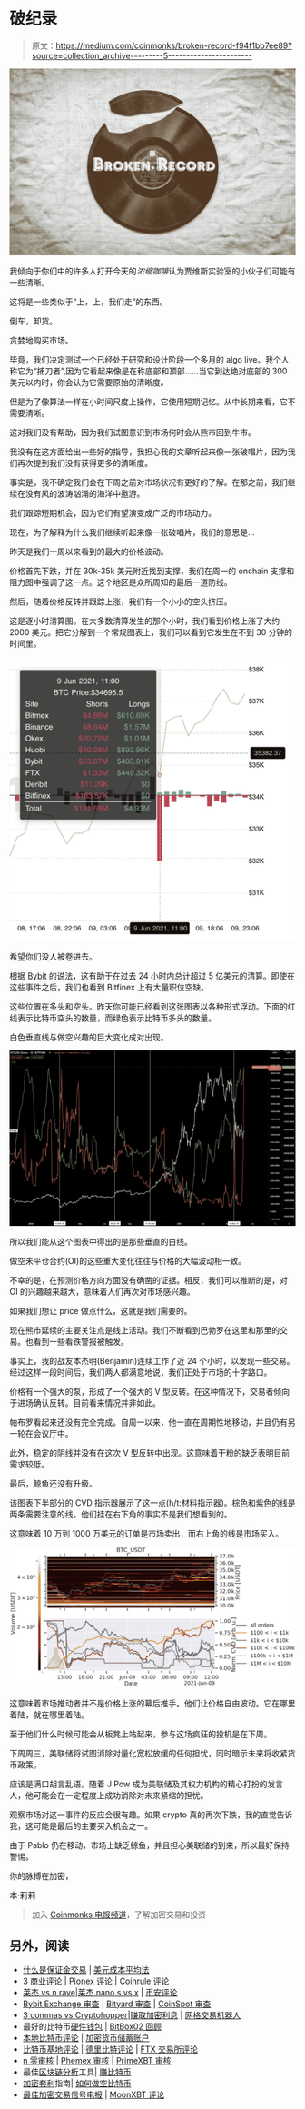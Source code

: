 # 破纪录

> 原文：<https://medium.com/coinmonks/broken-record-f94f1bb7ee89?source=collection_archive---------5----------------------->

![](img/fda090332a73f6e19966b12355813af7.png)

我倾向于你们中的许多人打开今天的*浓缩咖啡*认为贾维斯实验室的小伙子们可能有一些清晰。

这将是一些类似于“上，上，我们走”的东西。

倒车，卸货。

贪婪地购买市场。

毕竟，我们决定测试一个已经处于研究和设计阶段一个多月的 algo live。我个人称它为“捕刀者”,因为它看起来像是在称底部和顶部……当它到达绝对底部的 300 美元以内时，你会认为它需要原始的清晰度。

但是为了像算法一样在小时间尺度上操作，它使用短期记忆。从中长期来看，它不需要清晰。

这对我们没有帮助，因为我们试图意识到市场何时会从熊市回到牛市。

我没有在这方面给出一些好的指导，我担心我的文章听起来像一张破唱片，因为我们再次提到我们没有获得更多的清晰度。

事实是，我不确定我们会在下周之前对市场状况有更好的了解。在那之前，我们继续在没有风的波涛汹涌的海洋中遨游。

我们跟踪短期机会，因为它们有望演变成广泛的市场动力。

现在，为了解释为什么我们继续听起来像一张破唱片，我们的意思是…

昨天是我们一周以来看到的最大的价格波动。

价格首先下跌，并在 30k-35k 美元附近找到支撑，我们在周一的 onchain 支撑和阻力图中强调了这一点。这个地区是众所周知的最后一道防线。

然后，随着价格反转并跟踪上涨，我们有一个小小的空头挤压。

这是逐小时清算图。在大多数清算发生的那个小时，我们看到价格上涨了大约 2000 美元。把它分解到一个常规图表上，我们可以看到它发生在不到 30 分钟的时间里。

![](img/b1141d5674c9e4cc5024e4cb24ca7ae0.png)

希望你们没人被卷进去。

根据 [Bybit](/coinmonks/bybit-exchange-review-dbd570019b71) 的说法，这有助于在过去 24 小时内总计超过 5 亿美元的清算。即使在这些事件之后，我们也看到 Bitfinex 上有大量职位空缺。

这些位置在多头和空头。昨天你可能已经看到这张图表以各种形式浮动。下面的红线表示比特币空头的数量，而绿色表示比特币多头的数量。

白色垂直线与做空兴趣的巨大变化成对出现。

![](img/9ecc351a3688880aa8a9352704135e30.png)

所以我们能从这个图表中得出的是那些垂直的白线。

做空未平仓合约(OI)的这些重大变化往往与价格的大幅波动相一致。

不幸的是，在预测价格方向方面没有确凿的证据。相反，我们可以推断的是，对 OI 的兴趣越来越大，意味着人们再次对市场感兴趣。

如果我们想让 price 做点什么，这就是我们需要的。

现在熊市延续的主要关注点是线上活动。我们不断看到巴勃罗在这里和那里的交易。也看到一些看跌警报被触发。

事实上，我的战友本杰明(Benjamin)连续工作了近 24 个小时，以发现一些交易。经过这样一段时间后，我们两人都满意地说，我们正处于市场的十字路口。

价格有一个强大的泵，形成了一个强大的 V 型反转。在这种情况下，交易者倾向于进场确认反转。目前看来情况并非如此。

帕布罗看起来还没有完全完成。自周一以来，他一直在周期性地移动，并且仍有另一轮在会议厅中。

此外，稳定的阴线并没有在这次 V 型反转中出现。这意味着干粉的缺乏表明目前需求较低。

最后，鲸鱼还没有升级。

该图表下半部分的 CVD 指示器展示了这一点(h/t:材料指示器)。棕色和紫色的线是两条需要注意的线。他们挂在右下角的事实不是我们想看到的。

这意味着 10 万到 1000 万美元的订单是市场卖出，而右上角的线是市场买入。

![](img/b4be3f7cfb6659ff4ef465936f0748dd.png)

这意味着市场推动者并不是价格上涨的幕后推手。他们让价格自由波动。它在哪里着陆，就在哪里着陆。

至于他们什么时候可能会从板凳上站起来，参与这场疯狂的投机是在下周。

下周周三，美联储将试图消除对量化宽松放缓的任何担忧，同时暗示未来将收紧货币政策。

应该是满口胡言乱语。随着 J Pow 成为美联储及其权力机构的精心打扮的发言人，他可能会在一定程度上成功消除对未来紧缩的担忧。

观察市场对这一事件的反应会很有趣。如果 crypto 真的再次下跌，我的直觉告诉我，这可能是最后的主要买入机会之一。

由于 Pablo 仍在移动，市场上缺乏鲸鱼，并且担心美联储的到来，所以最好保持警惕。

你的脉搏在加密，

本·莉莉

> 加入 [Coinmonks 电报频道](https://t.me/coincodecap)，了解加密交易和投资

## 另外，阅读

*   [什么是保证金交易](https://blog.coincodecap.com/margin-trading) | [美元成本平均法](https://blog.coincodecap.com/dca)
*   [3 商业评论](/coinmonks/3commas-review-an-excellent-crypto-trading-bot-2020-1313a58bec92) | [Pionex 评论](/coinmonks/pionex-review-exchange-with-crypto-trading-bot-1e459d0191ea) | [Coinrule 评论](/coinmonks/coinrule-review-2021-a-beginner-friendly-crypto-trading-bot-daf0504848ba)
*   [莱杰 vs n rave](/coinmonks/ledger-vs-ngrave-zero-7e40f0c1d694)|[莱杰 nano s vs x](/coinmonks/ledger-nano-s-vs-x-battery-hardware-price-storage-59a6663fe3b0) | [币安评论](/coinmonks/binance-review-ee10d3bf3b6e)
*   [Bybit Exchange 审查](/coinmonks/bybit-exchange-review-dbd570019b71) | [Bityard 审查](/coinmonks/bityard-review-7d104239be35) | [CoinSpot 审查](https://blog.coincodecap.com/coinspot-review)
*   [3 commas vs Cryptohopper](/coinmonks/3commas-vs-pionex-vs-cryptohopper-best-crypto-bot-6a98d2baa203)|[赚取加密利息](/coinmonks/earn-crypto-interest-b10b810fdda3) | [网格交易机器人](https://blog.coincodecap.com/grid-trading)
*   最好的比特币[硬件钱包](/coinmonks/the-best-cryptocurrency-hardware-wallets-of-2020-e28b1c124069?source=friends_link&sk=324dd9ff8556ab578d71e7ad7658ad7c) | [BitBox02 回顾](/coinmonks/bitbox02-review-your-swiss-bitcoin-hardware-wallet-c36c88fff29)
*   [本地比特币评论](/coinmonks/localbitcoins-review-6cc001c6ed56) | [加密货币储蓄账户](https://blog.coincodecap.com/cryptocurrency-savings-accounts)
*   [比特币基地评论](/coinmonks/coinbase-review-6ef4e0f56064) | [德里比特评论](/coinmonks/deribit-review-options-fees-apis-and-testnet-2ca16c4bbdb2) | [FTX 交易所评论](/coinmonks/ftx-crypto-exchange-review-53664ac1198f)
*   [n 零审核](/coinmonks/ngrave-zero-review-c465cf8307fc) | [Phemex 审核](/coinmonks/phemex-review-4cfba0b49e28) | [PrimeXBT 审核](/coinmonks/primexbt-review-88e0815be858)
*   最佳[区块链分析](https://bitquery.io/blog/best-blockchain-analysis-tools-and-software)工具| [赚比特币](/coinmonks/earn-bitcoin-6e8bd3c592d9)
*   [加密套利](/coinmonks/crypto-arbitrage-guide-how-to-make-money-as-a-beginner-62bfe5c868f6)指南| [如何做空比特币](/coinmonks/how-to-short-bitcoin-568a2d0b4ae5)
*   [最佳加密交易信号电报](/coinmonks/best-crypto-signals-telegram-5785cdbc4b2b) | [MoonXBT 评论](/coinmonks/moonxbt-review-6e4ab26d037)